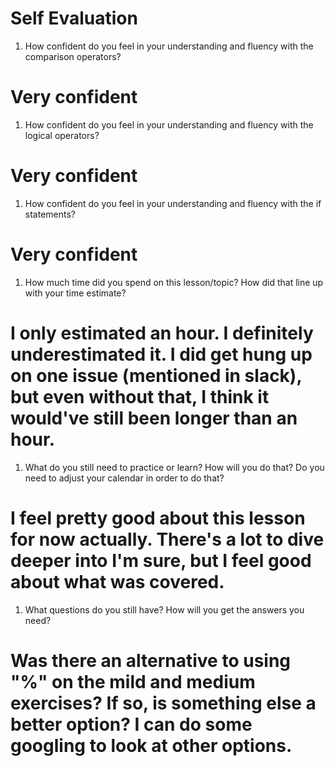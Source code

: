 # Self Evaluation

1. How confident do you feel in your understanding and fluency with the comparison operators?
  # Very confident
1. How confident do you feel in your understanding and fluency with the logical operators?
  # Very confident
1. How confident do you feel in your understanding and fluency with the if statements?
  # Very confident
1. How much time did you spend on this lesson/topic? How did that line up with your time estimate?
  # I only estimated an hour. I definitely underestimated it. I did get hung up on one issue (mentioned in slack), but even without that, I think it would've still been longer than an hour.
1. What do you still need to practice or learn? How will you do that? Do you need to adjust your calendar in order to do that?
  # I feel pretty good about this lesson for now actually. There's a lot to dive deeper into I'm sure, but I feel good about what was covered.
1. What questions do you still have? How will you get the answers you need?
  # Was there an alternative to using "%" on the mild and medium exercises? If so, is something else a better option? I can do some googling to look at other options.
